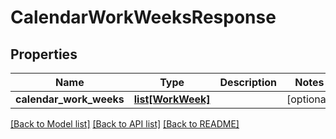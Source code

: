 # CalendarWorkWeeksResponse

## Properties
Name | Type | Description | Notes
------------ | ------------- | ------------- | -------------
**calendar_work_weeks** | [**list[WorkWeek]**](WorkWeek.md) |  | [optional] 

[[Back to Model list]](../README.md#documentation-for-models) [[Back to API list]](../README.md#documentation-for-api-endpoints) [[Back to README]](../README.md)


